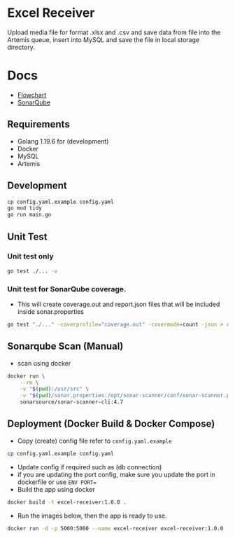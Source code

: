 # Excel Receiver

Upload media file for format .xlsx and .csv and save data from file into the Artemis queue, insert into MySQL and save the file in local storage directory.

# Docs
- [Flowchart](https://drive.google.com/file/d/1WqvIM0Nae-JRj61W3ALtSUFvzwPhkiHI/view?usp=sharing)
- [SonarQube](http://192.168.181.116:9090/dashboard?id=NaufalSimpleFileAPI)

## Requirements
- Golang 1.19.6 for (development)
- Docker
- MySQL
- Artemis


## Development
```bash
cp config.yaml.example config.yaml
go mod tidy
go run main.go
```

## Unit Test
### Unit test only
```bash
go test ./... -v
``` 
### Unit test for SonarQube coverage.
- This will create coverage.out and report.json files that will be included inside sonar.properties
```bash
go test "./..." -coverprofile="coverage.out" -covermode=count -json > report.json;
```

## Sonarqube Scan (Manual)
- scan using docker
```bash
docker run \
    --rm \
    -v "$(pwd):/usr/src" \
    -v "$(pwd)/sonar.properties:/opt/sonar-scanner/conf/sonar-scanner.properties" \
    sonarsource/sonar-scanner-cli:4.7
```
## Deployment (Docker Build & Docker Compose)
- Copy (create) config file refer to `config.yaml.example`
```bash
cp config.yaml.example config.yaml
```
- Update config if required such as (db connection)
- if you are updating the port config, make sure you update the port in dockerfile or use `ENV PORT=`
- Build the app using docker
```bash
docker build -t excel-receiver:1.0.0 .
```
- Run the images below, then the app is ready to use.
```bash
docker run -d -p 5000:5000 --name excel-receiver excel-receiver:1.0.0 
```

